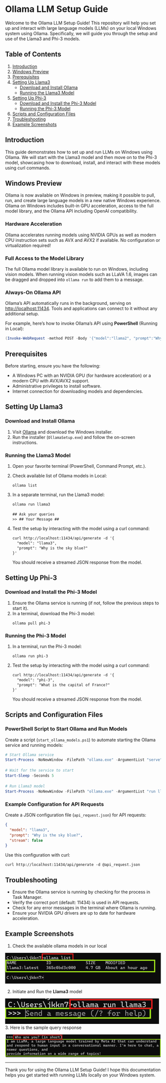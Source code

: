 # Ollama LLM Setup Guide

Welcome to the Ollama LLM Setup Guide! This repository will help you set up and interact with large language models (LLMs) on your local Windows system using Ollama. Specifically, we will guide you through the setup and use of the Llama3 and Phi-3 models.

## Table of Contents

1. [Introduction](#introduction)
2. [Windows Preview](#windows-preview)
3. [Prerequisites](#prerequisites)
4. [Setting Up Llama3](#setting-up-llama3)
   - [Download and Install Ollama](#download-and-install-ollama)
   - [Running the Llama3 Model](#running-the-llama3-model)
5. [Setting Up Phi-3](#setting-up-phi-3)
   - [Download and Install the Phi-3 Model](#download-and-install-the-phi-3-model)
   - [Running the Phi-3 Model](#running-the-phi-3-model)
6. [Scripts and Configuration Files](#scripts-and-configuration-files)
7. [Troubleshooting](#troubleshooting)
8. [Example Screenshots](#example-screenshots)

## Introduction

This guide demonstrates how to set up and run LLMs on Windows using Ollama. We will start with the Llama3 model and then move on to the Phi-3 model, showcasing how to download, install, and interact with these models using curl commands.

## Windows Preview

Ollama is now available on Windows in preview, making it possible to pull, run, and create large language models in a new native Windows experience. Ollama on Windows includes built-in GPU acceleration, access to the full model library, and the Ollama API including OpenAI compatibility.

### Hardware Acceleration

Ollama accelerates running models using NVIDIA GPUs as well as modern CPU instruction sets such as AVX and AVX2 if available. No configuration or virtualization required!

### Full Access to the Model Library

The full Ollama model library is available to run on Windows, including vision models. When running vision models such as LLaVA 1.6, images can be dragged and dropped into `ollama run` to add them to a message.

### Always-On Ollama API

Ollama’s API automatically runs in the background, serving on [http://localhost:11434](http://localhost:11434). Tools and applications can connect to it without any additional setup.

For example, here’s how to invoke Ollama’s API using **PowerShell** (Running in Local):
```powershell
(Invoke-WebRequest -method POST -Body '{"model":"llama2", "prompt":"Why is the sky blue?", "stream": false}' -uri http://localhost:11434/api/generate ).Content | ConvertFrom-json
```

## Prerequisites

Before starting, ensure you have the following:
- A Windows PC with an NVIDIA GPU (for hardware acceleration) or a modern CPU with AVX/AVX2 support.
- Administrative privileges to install software.
- Internet connection for downloading models and dependencies.

## Setting Up Llama3

### Download and Install Ollama

1. Visit [Ollama](https://ollama.com/) and download the Windows installer.
2. Run the installer (`OllamaSetup.exe`) and follow the on-screen instructions.

### Running the Llama3 Model

1. Open your favorite terminal (PowerShell, Command Prompt, etc.).
2. Check available list of Ollama models in Local:
   ```shell
   ollama list
   ```
3. In a separate terminal, run the Llama3 model:
   ```shell
   ollama run llama3
   
   ## Ask your queries
   >> ## Your Message ##
   ```

5. Test the setup by interacting with the model using a curl command:
   ```shell
   curl http://localhost:11434/api/generate -d '{
     "model": "llama3",
     "prompt": "Why is the sky blue?"
   }'
   ```

   You should receive a streamed JSON response from the model.

## Setting Up Phi-3

### Download and Install the Phi-3 Model

1. Ensure the Ollama service is running (if not, follow the previous steps to start it).
2. In a terminal, download the Phi-3 model:
   ```shell
   ollama pull phi-3
   ```

### Running the Phi-3 Model

1. In a terminal, run the Phi-3 model:
   ```shell
   ollama run phi-3
   ```

2. Test the setup by interacting with the model using a curl command:
   ```shell
   curl http://localhost:11434/api/generate -d '{
     "model": "phi-3",
     "prompt": "What is the capital of France?"
   }'
   ```

   You should receive a streamed JSON response from the model.

## Scripts and Configuration Files

### PowerShell Script to Start Ollama and Run Models

Create a script (`start_ollama_models.ps1`) to automate starting the Ollama service and running models:
```powershell
# Start Ollama service
Start-Process -NoNewWindow -FilePath "ollama.exe" -ArgumentList "serve"

# Wait for the service to start
Start-Sleep -Seconds 5

# Run Llama3 model
Start-Process -NoNewWindow -FilePath "ollama.exe" -ArgumentList "run llama3"
```

### Example Configuration for API Requests

Create a JSON configuration file (`api_request.json`) for API requests:
```json
{
  "model": "llama3",
  "prompt": "Why is the sky blue?",
  "stream": false
}
```

Use this configuration with curl:
```shell
curl http://localhost:11434/api/generate -d @api_request.json
```

## Troubleshooting

- Ensure the Ollama service is running by checking for the process in Task Manager.
- Verify the correct port (default: 11434) is used in API requests.
- Check for any error messages in the terminal where Ollama is running.
- Ensure your NVIDIA GPU drivers are up to date for hardware acceleration.

## Example Screenshots

1. Check the available ollama models in our local

![img.png](images/img.png)

2. Initiate and Run the **Llama3** model

![img_1.png](images/img_1.png)
3. Here is the sample query response

![img_1.png](images/img_2.png)

---

Thank you for using the Ollama LLM Setup Guide! I hope this documentation helps you get started with running LLMs locally on your Windows system.